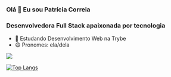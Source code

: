 ### Olá 👋 Eu sou Patrícia Correia
### Desenvolvedora Full Stack apaixonada por tecnologia

- 🌱 Estudando Desenvolvimento Web na Trybe
- 😄 Pronomes: ela/dela
<div>
<picture>
<source 
  srcset="https://github-readme-stats.vercel.app/api?username=patricia-correia&show_icons=true&theme=tokyonight"
  media="(prefers-color-scheme: dark)"
/>
<source
  srcset="https://github-readme-stats.vercel.app/api?username=patricia-correia&show_icons=true"
  media="(prefers-color-scheme: light), (prefers-color-scheme: no-preference)"
/>
<img src="https://github-readme-stats.vercel.app/api?username=patricia-correia&show_icons=true" />
</picture>

[![Top Langs](https://github-readme-stats.vercel.app/api/top-langs/?username=patricia-correia&layout=compact&langs_count=8&theme=tokyonight)](https://github.com/patricia-correia/github-readme-stats)
</div>
